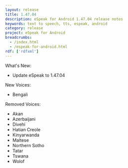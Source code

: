 ```yaml
---
layout: release
title: 1.47.04
description: eSpeak for Android 1.47.04 release notes
keywords: text to speech, tts, espeak, android
category: release
project: eSpeak for Android
breadcrumbs:
  - /index.html
  - /espeak-for-android.html
rdf: ['rdfxml']
---
```


What's New:

*  Update eSpeak to 1.47.04

New Voices:

*  Bengali

Removed Voices:

*  Akan
*  Azerbaijani
*  Divehi
*  Hatian Creole
*  Kinyarwanda
*  Maltese
*  Northern Sotho
*  Tatar
*  Tswana
*  Wolof
